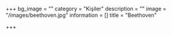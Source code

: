 +++
bg_image = ""
category = "Kişiler"
description = ""
image = "/images/beethoven.jpg"
information = []
title = "Beethoven"

+++
